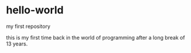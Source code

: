 # hello-world
my first repository

this is my first time back in the world of programming after a long break of 13 years.
